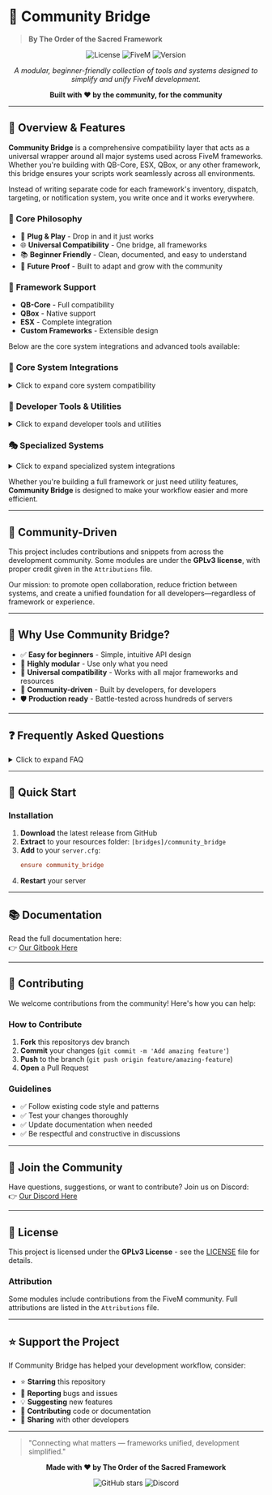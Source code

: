 # 🌉 Community Bridge
> **By The Order of the Sacred Framework**

<div align="center">

![License](https://img.shields.io/badge/license-GPLv3-blue.svg)
![FiveM](https://img.shields.io/badge/FiveM-Compatible-green.svg)
![Version](https://img.shields.io/badge/version-latest-brightgreen.svg)

*A modular, beginner-friendly collection of tools and systems designed to simplify and unify FiveM development.*

**Built with ❤️ by the community, for the community**

</div>

---

## 🚀 Overview & Features

**Community Bridge** is a comprehensive compatibility layer that acts as a universal wrapper around all major systems used across FiveM frameworks. Whether you're building with QB-Core, ESX, QBox, or any other framework, this bridge ensures your scripts work seamlessly across all environments.

Instead of writing separate code for each framework's inventory, dispatch, targeting, or notification system, you write once and it works everywhere.

### 🎯 Core Philosophy
- 🔧 **Plug & Play** - Drop in and it just works
- 🌐 **Universal Compatibility** - One bridge, all frameworks
- 📚 **Beginner Friendly** - Clean, documented, and easy to understand
- 🚀 **Future Proof** - Built to adapt and grow with the community

### 🔐 **Framework Support**
- **QB-Core** - Full compatibility
- **QBox** - Native support
- **ESX** - Complete integration
- **Custom Frameworks** - Extensible design

Below are the core system integrations and advanced tools available:

### 🔧 **Core System Integrations**
<details>
<summary>Click to expand core system compatibility</summary>

#### 📦 **Inventory Systems**
- `ox_inventory` ⭐ | `codem-inventory` | `core_inventory` | `jpr-inventory`
- `origin_inventory` | `ps-inventory` | `qb-inventory` | `qs-inventory` | `tgiann-inventory`

**Bonus:** Built-in item output generator supporting `ox_inventory`, `qb-new`, and `qb-old` formats!

#### 🚨 **Dispatch Systems**
- `lb-tablet` | `ps-dispatch` | `qs-dispatch` | `redutzu-mdt` | `tk_dispatch`
- `linden_outlawalert` | `cd_dispatch` | `bub_mdt`

**Plus:** Built-in fallback system ensures notifications always reach their destination.

#### 🏗️ **Additional Modules**
| Module | Description | Compatibility |
|--------|-------------|---------------|
| 🚪 **Doorlock** | Universal door management | `ox_doorlock`, `qb-doorlock`, `rcore_doorlock`, `jacksams-doorlock` |
| ⛽ **Fuel Systems** | Seamless fuel integration | All major fuel resources |
| 📱 **Phone** | Cross-phone compatibility | All major phone systems |
| 🎯 **Targeting** | Universal targeting system | `qb-target`, `ox_target`, `sleepless-interact` |
| 🔑 **Vehicle Keys** | Key management bridge | All major key systems |
| 🛍️ **Shops** | In-house shop system | Simple, expandable design |
| 📊 **Progress Bars** | Universal progress system | Most common progress resources |
| 🌤️ **Weather** | Weather control bridge | Most weather resources |
| 🎮 **Skills** | Skill system integration | Most skill systems |

</details>

### 🎨 **Developer Tools & Utilities**
<details>
<summary>Click to expand developer tools and utilities</summary>

#### 🛠️ **Utility Features**
- 🌍 **Locale Support** - Multi-language ready
- 🧮 **Math Utilities** - Common mathematical functions
- 🔧 **Helper Functions** - Rich collection of development tools
- 📏 **Input Systems** - `qb-input` and `ox_lib` compatible
- 📋 **Menu Systems** - Interchangeable QB and ox_lib formats
- ✅ **Version Checker** - Built-in update management
- 📦 **Cache System** - Advanced client-side caching with change detection
- 🎯 **Point System** - 3D world interaction points
- 📊 **State Bags** - Entity state management
- 🔧 **Entity Management** - Comprehensive entity utilities

#### 🎨 **Advanced Developer Tools**
- 🎬 **Cutscenes** - Full cinematic sequence management with character switching
- ✨ **Particle Effects** - Advanced particle system integration
- 📍 **Markers** - Server-side marker management system
- 🎯 **Raycast Utilities** - Advanced raycasting and collision detection
- 📺 **Scaleform** - Native UI scaleform wrapper
- 🎮 **Gizmo System** - 3D object manipulation with translate/rotate/scale
- 🏗️ **Object Placement** - Advanced placeable object system with boundary checks
- 🖥️ **DUI System** - Direct User Interface integration
- 📐 **Math Tools** - Mathematical utilities for 3D calculations

</details>

### 🎭 **Specialized Systems**
<details>
<summary>Click to expand specialized system integrations</summary>

#### 🏠 **Housing System Integration**
- 🏡 **bcs-housing** - Complete integration
- 🏠 **esx_property** - Full compatibility
- 🔧 **Universal Interface** - Standardized housing functions
- 📊 **Property Management** - Advanced property utilities

#### 💬 **Dialogue & Help Systems**
- 🗣️ **Web-based Dialogue** - Modern React-based dialogue interface
- 💡 **Multiple Help Text Providers**:
  - `cd_drawtextui` | `jg-textui` | `lab-HintUI` | `okokTextUI` | `ox_lib`
- 🎨 **Styled Components** - Professional UI with animations
- 📱 **Responsive Design** - Works across all screen sizes

#### 👕 **Comprehensive Clothing Systems**
- 👔 **illenium-appearance** - Advanced appearance management
- 🎮 **fivem-appearance** - Community appearance system
- 📦 **qb-clothing** - QB-Core clothing integration
- 👗 **esx_skin** - ESX skin system support
- 🔄 **Default Fallback** - Built-in clothing system
- 🎨 **Appearance Debugging** - Real-time clothing change detection
- 💾 **Appearance Caching** - Optimized appearance data management

#### 🎭 **Animation & Effects Systems**
- 🎬 **Animation Library** - Comprehensive animation utilities
- ✨ **Particle Management** - Advanced particle effect system
- 🎭 **Cutscene Framework** - Full cinematic control
- 📺 **Scaleform Integration** - Native UI elements
- 🎯 **Entity Animation** - Ped and object animation tools

</details>

Whether you're building a full framework or just need utility features, **Community Bridge** is designed to make your workflow easier and more efficient.

---

## 🤝 Community-Driven

This project includes contributions and snippets from across the development community. Some modules are under the **GPLv3 license**, with proper credit given in the `Attributions` file.

Our mission: to promote open collaboration, reduce friction between systems, and create a unified foundation for all developers—regardless of framework or experience.

---

## 🧰 Why Use Community Bridge?

- ✅ **Easy for beginners** - Simple, intuitive API design
- 🔄 **Highly modular** - Use only what you need
- 🔌 **Universal compatibility** - Works with all major frameworks and resources
- 🤝 **Community-driven** - Built by developers, for developers
- 🛡️ **Production ready** - Battle-tested across hundreds of servers

---

## ❓ Frequently Asked Questions

<details>
<summary>Click to expand FAQ</summary>

**Q: What happens if a new framework comes out?**
A: We actively monitor the FiveM community and add support for new frameworks as they gain adoption.

**Q: Is this compatible with my custom framework?**
A: Yes! Community Bridge has an extensible design that supports custom framework integration.

**Q: How often is this updated?**
A: We release updates regularly to maintain compatibility and add new features based on community feedback.

</details>

---

## 🚀 Quick Start

### Installation
1. **Download** the latest release from GitHub
2. **Extract** to your resources folder: `[bridges]/community_bridge`
3. **Add** to your `server.cfg`:
   ```cfg
   ensure community_bridge
   ```
4. **Restart** your server

---

## 📚 Documentation

Read the full documentation here:  
👉 [Our Gitbook Here](https://mrnewbs-scrips.gitbook.io/the-order-of-the-sacred-framework)

---

## 🤝 Contributing

We welcome contributions from the community! Here's how you can help:

### How to Contribute
1. **Fork** this repositorys dev branch
2. **Commit** your changes (`git commit -m 'Add amazing feature'`)
3. **Push** to the branch (`git push origin feature/amazing-feature`)
4. **Open** a Pull Request

### Guidelines
- ✅ Follow existing code style and patterns
- ✅ Test your changes thoroughly
- ✅ Update documentation when needed
- ✅ Be respectful and constructive in discussions

---

## 💬 Join the Community

Have questions, suggestions, or want to contribute? Join us on Discord:  
👉 [Our Discord Here](https://discord.gg/MukwBuJjP7)

---

## 📄 License

This project is licensed under the **GPLv3 License** - see the [LICENSE](LICENSE) file for details.

### Attribution
Some modules include contributions from the FiveM community. Full attributions are listed in the `Attributions` file.

---

## ⭐ Support the Project

If Community Bridge has helped your development workflow, consider:
- ⭐ **Starring** this repository
- 🐛 **Reporting** bugs and issues
- 💡 **Suggesting** new features
- 🤝 **Contributing** code or documentation
- 💬 **Sharing** with other developers

---

> "Connecting what matters — frameworks unified, development simplified."

<div align="center">

**Made with ❤️ by The Order of the Sacred Framework**

![GitHub stars](https://img.shields.io/github/stars/The-Order-Of-The-Sacred-Framework/community_bridge?style=social)
![Discord](https://img.shields.io/discord/1337224918710095882?style=social)

</div>
